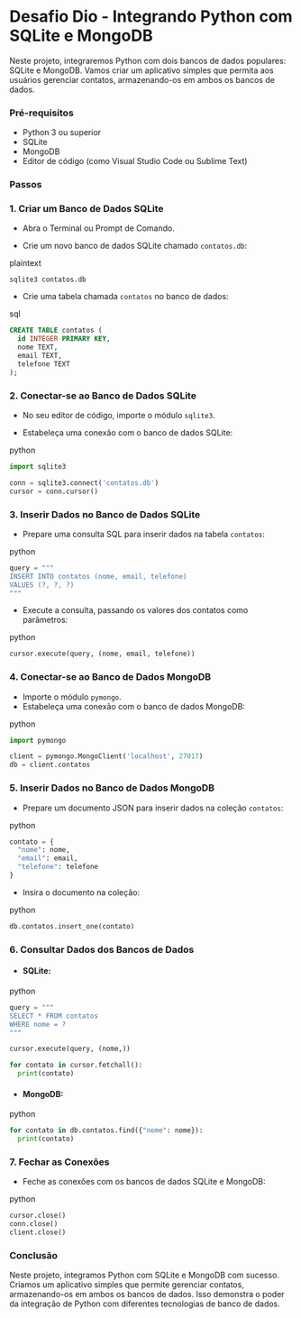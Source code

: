 # Desafio Dio - Integrando Python com SQLite e MongoDB



Neste projeto, integraremos Python com dois bancos de dados populares: SQLite e MongoDB. Vamos criar um aplicativo simples que permita aos usuários gerenciar contatos, armazenando-os em ambos os bancos de dados.



### **Pré-requisitos**

- Python 3 ou superior
- SQLite
- MongoDB
- Editor de código (como Visual Studio Code ou Sublime Text)



### **Passos**



### **1. Criar um Banco de Dados SQLite**

- Abra o Terminal ou Prompt de Comando.

- Crie um novo banco de dados SQLite chamado `contatos.db`:

  

plaintext



```plaintext
sqlite3 contatos.db
```



- Crie uma tabela chamada `contatos` no banco de dados:



sql



```sql
CREATE TABLE contatos (
  id INTEGER PRIMARY KEY,
  nome TEXT,
  email TEXT,
  telefone TEXT
);
```



### **2. Conectar-se ao Banco de Dados SQLite**



- No seu editor de código, importe o módulo `sqlite3`.

- Estabeleça uma conexão com o banco de dados SQLite:

  

python



```python
import sqlite3

conn = sqlite3.connect('contatos.db')
cursor = conn.cursor()
```



### **3. Inserir Dados no Banco de Dados SQLite**



- Prepare uma consulta SQL para inserir dados na tabela `contatos`:

python



```python
query = """
INSERT INTO contatos (nome, email, telefone)
VALUES (?, ?, ?)
"""
```



- Execute a consulta, passando os valores dos contatos como parâmetros:

python



```python
cursor.execute(query, (nome, email, telefone))
```



### **4. Conectar-se ao Banco de Dados MongoDB**



- Importe o módulo `pymongo`.
- Estabeleça uma conexão com o banco de dados MongoDB:

python



```python
import pymongo

client = pymongo.MongoClient('localhost', 27017)
db = client.contatos
```



### **5. Inserir Dados no Banco de Dados MongoDB**



- Prepare um documento JSON para inserir dados na coleção `contatos`:

python



```python
contato = {
  "nome": nome,
  "email": email,
  "telefone": telefone
}
```



- Insira o documento na coleção:

python



```python
db.contatos.insert_one(contato)
```



### **6. Consultar Dados dos Bancos de Dados**

- #### **SQLite:**

python



```python
query = """
SELECT * FROM contatos
WHERE nome = ?
"""

cursor.execute(query, (nome,))

for contato in cursor.fetchall():
  print(contato)
```



- #### **MongoDB:**

python



```python
for contato in db.contatos.find({"nome": nome}):
  print(contato)
```



### **7. Fechar as Conexões**



- Feche as conexões com os bancos de dados SQLite e MongoDB:

python



```python
cursor.close()
conn.close()
client.close()
```



### **Conclusão**

Neste projeto, integramos Python com SQLite e MongoDB com sucesso. Criamos um aplicativo simples que permite gerenciar contatos, armazenando-os em ambos os bancos de dados. Isso demonstra o poder da integração de Python com diferentes tecnologias de banco de dados.
